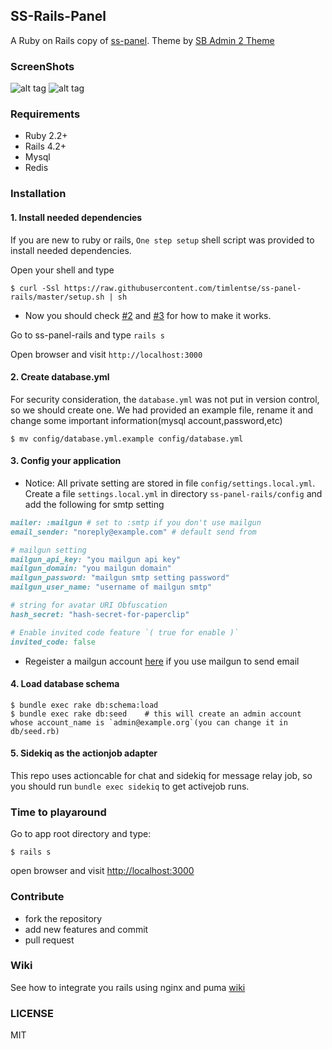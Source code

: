 ## SS-Rails-Panel

A Ruby on Rails copy of [ss-panel](https://github.com/orvice/ss-panel). Theme by [SB Admin 2 Theme](http://startbootstrap.com/template-overviews/sb-admin-2/)

### ScreenShots
![alt tag](https://raw.githubusercontent.com/timlentse/ss-panel-rails/master/public/home.png)
![alt tag](https://raw.githubusercontent.com/timlentse/ss-panel-rails/master/public/index.png)

### Requirements
* Ruby 2.2+
* Rails 4.2+
* Mysql
* Redis

### Installation

#### 1. Install needed dependencies

If you are new to ruby or rails, `One step setup` shell script was provided to install needed dependencies.

Open your shell and type

```shell
$ curl -Ssl https://raw.githubusercontent.com/timlentse/ss-panel-rails/master/setup.sh | sh
```

* Now you should check [#2](#2-create-databaseyml) and [#3](#3-config-your-application) for how to make it works.

Go to ss-panel-rails and type `rails s`

Open browser and visit `http://localhost:3000`


#### 2. Create database.yml

For security consideration, the `database.yml` was not put in version control, so we should create one.
We had provided an example file, rename it and change some important information(mysql account,password,etc)

```shell
$ mv config/database.yml.example config/database.yml
```

#### 3. Config your application
* Notice: 
All private setting are stored in file `config/settings.local.yml`. Create a file `settings.local.yml` in directory `ss-panel-rails/config` and add the following for smtp setting
```ruby
mailer: :mailgun # set to :smtp if you don't use mailgun
email_sender: "noreply@example.com" # default send from

# mailgun setting
mailgun_api_key: "you mailgun api key"
mailgun_domain: "you mailgun domain"
mailgun_password: "mailgun smtp setting password"
mailgun_user_name: "username of mailgun smtp"

# string for avatar URI Obfuscation
hash_secret: "hash-secret-for-paperclip"

# Enable invited code feature `( true for enable )`
invited_code: false
```
* Regeister a mailgun account [here](http://www.mailgun.com) if you use mailgun to send email

#### 4. Load database schema 

```shell
$ bundle exec rake db:schema:load
$ bundle exec rake db:seed    # this will create an admin account whose account_name is `admin@example.org`(you can change it in db/seed.rb)
```
#### 5. Sidekiq as the actionjob adapter

This repo uses actioncable for chat and sidekiq for message relay job, so you should run `bundle exec sidekiq` to get activejob runs.

### Time to playaround
Go to app root directory and type:
```shell
$ rails s
```
open browser and visit [http://localhost:3000](http://localhost:3000)

### Contribute

* fork the repository
* add new features and commit
* pull request

### Wiki
See how to integrate you rails using nginx and puma [wiki](https://github.com/timlentse/ss-panel-rails/wiki)

### LICENSE
MIT
